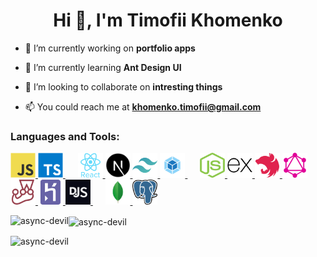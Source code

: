 <h1 align="center">Hi 👋, I'm Timofii Khomenko</h1>  
 
- 🔭 I’m currently working on **portfolio apps**  
  
- 🌱 I’m currently learning **Ant Design UI**  
  
- 👯 I’m looking to collaborate on **intresting things**  
  
- 📫 You could reach me at **khomenko.timofii@gmail.com**

<h3 align="left">Languages and Tools:</h3>
<p align="left">
  <a href="https://developer.mozilla.org/en-US/docs/Web/JavaScript" target="_blank"> <img
      src="./img/javascript.svg"
      alt="javascript" width="40" height="40" /> </a>
  <a href="https://www.typescriptlang.org/" target="_blank"> <img
      src="./img/typescript.svg"
      alt="typescript" width="40" height="40" /> </a>
  &nbsp&nbsp&nbsp&nbsp
  <a href="https://reactjs.org/" target="_blank"> <img
      src="./img/react.svg"
      alt="react" width="40" height="40" /> </a>
  <a href="https://nextjs.org/" target="_blank"> <img src="./img/nextjs.png"
      alt="nextjs" width="40" height="40" /> </a>
  <a href="https://tailwindcss.com/" target="_blank"> <img
      src="./img/tailwindcss.svg" alt="tailwind" width="40" height="40" />
  </a>
  <a href="https://webpack.js.org" target="_blank"> <img
      src="./img/webpack.png"
      alt="webpack" width="40" height="40" /> </a>
  &nbsp&nbsp&nbsp&nbsp
  <a href="https://nodejs.org" target="_blank"> <img
      src="./img/nodejs.svg"
      alt="nodejs" width="40" height="40" /> </a>
  <a href="https://expressjs.com" target="_blank"> <img
      src="./img/express.png"
      alt="express" width="40" height="40" /> </a>
  <a href="https://nestjs.com/" target="_blank"> <img
      src="./img/nestjs.svg"
      alt="express" width="40" height="40" /> </a>    
  <a href="https://graphql.org" target="_blank"> <img src="./img/graphql.svg"
      alt="graphql" width="40" height="40" /> </a>
  <a href="https://jestjs.io" target="_blank"> <img src="./img/jest.svg"
      alt="jest" width="40" height="40" /> </a>
  <a href="https://heroku.com" target="_blank"> <img src="./img/heroku.svg"
      alt="heroku" width="40" height="40" /> </a>
  <a href="https://discord.js.org" target="_blank"> <img src="./img/discordjs.png"
      alt="discord.js" width="40" height="40" /> </a>
  &nbsp&nbsp&nbsp&nbsp
  <a href="https://www.mongodb.com/" target="_blank"> <img
      src="./img/mongo.png"
      alt="mongodb" width="40" height="40" /> </a>
  <a href="https://www.postgresql.org" target="_blank"> <img
      src="./img/postgresql.png"
      alt="postgresql" width="40" height="40" /> </a>

</p>
<p><img align="left"
    src="https://github-readme-stats.vercel.app/api/top-langs/?username=async-devil&layout=compact&count_private=true&cache_seconds=3600&theme=nord"
    alt="async-devil" /></p>

<p><img align="center"
    src="https://github-readme-stats.vercel.app/api?username=async-devil&show_icons=true&theme=nord&count_private=true&cache_seconds=3600"
    alt="async-devil" /></p>

<p align="left"> <img
    src="https://komarev.com/ghpvc/?username=async-devil&label=Profile%20views&color=242929&style=flat-square"
    alt="async-devil" /> </p>

